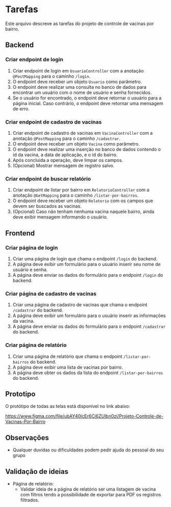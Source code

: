 # Tarefas

Este arquivo descreve as tarefas do projeto de controle de vacinas por bairro.

## Backend

### Criar endpoint de login

1. Criar endpoint de login em `UsuarioController` com a anotação `@PostMapping` para o caminho `/login`.
2. O endpoint deve receber um objeto `Usuario` como parâmetro.
3. O endpoint deve realizar uma consulta no banco de dados para encontrar um usuário com o nome de usuário e senha fornecidos.
4. Se o usuário for encontrado, o endpoint deve retornar o usuário para a página inicial. Caso contrário, o endpoint deve retornar uma mensagem de erro.

### Criar endpoint de cadastro de vacinas

1. Criar endpoint de cadastro de vacinas em `VacinaController` com a anotação `@PostMapping` para o caminho `/cadastrar`.
2. O endpoint deve receber um objeto `Vacina` como parâmetro.
3. O endpoint deve realizar uma inserção no banco de dados contendo o id da vacina, a data de aplicação, e o id do bairro.
4. Após concluída a operação, deve limpar os campos.
5. (Opcional) Mostrar mensagem de registro salvo.

### Criar endpoint de buscar relatório

1. Criar endpoint de listar por bairro em `RelatorioController` com a anotação `@GetMapping` para o caminho `/listar-por-bairros`.
2. O endpoint deve receber um objeto `Relatorio` com os campos que devem ser buscados as vacinas.
3. (Opcional) Caso não tenham nenhuma vacina naquele bairro, ainda deve exibir mensagem informando o usuário.

## Frontend

### Criar página de login

1. Criar uma página de login que chama o endpoint `/login` do backend.
2. A página deve exibir um formulário para o usuário inserir seu nome de usuário e senha.
3. A página deve enviar os dados do formulário para o endpoint `/login` do backend.

### Criar página de cadastro de vacinas

1. Criar uma página de cadastro de vacinas que chama o endpoint `/cadastrar` do backend.
2. A página deve exibir um formulário para o usuário inserir as informações da vacina.
3. A página deve enviar os dados do formulário para o endpoint `/cadastrar` do backend.

### Criar página de relatório

1. Criar uma página de relatório que chama o endpoint `/listar-por-bairros` do backend.
2. A página deve exibir uma lista de vacinas por bairro.
3. A página deve obter os dados da lista do endpoint `/listar-por-bairros` do backend.

## Prototipo

O protótipo de todas as telas está disponível no link abaixo:

https://www.figma.com/file/ubAY40IcEr6Ci6ZUlbn0zi/Projeto-Controle-de-Vacinas-Por-Bairro

## Observações

* Qualquer duvidas ou dificuldades podem pedir ajuda do pessoal do seu grupo

## Validação de ideias

* Página de relatório:
    * Validar ideia de a página de relatório ser uma listagem de vacina com filtros tendo a possibilidade de exportar para PDF os registros filtrados.
